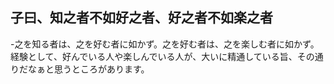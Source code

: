 ## 子曰、知之者不如好之者、好之者不如楽之者

-之を知る者は、之を好む者に如かず。之を好む者は、之を楽しむ者に如かず。
経験として、好んでいる人や楽しんでいる人が、大いに精通している旨、その通りだなぁと思うところがあります。

